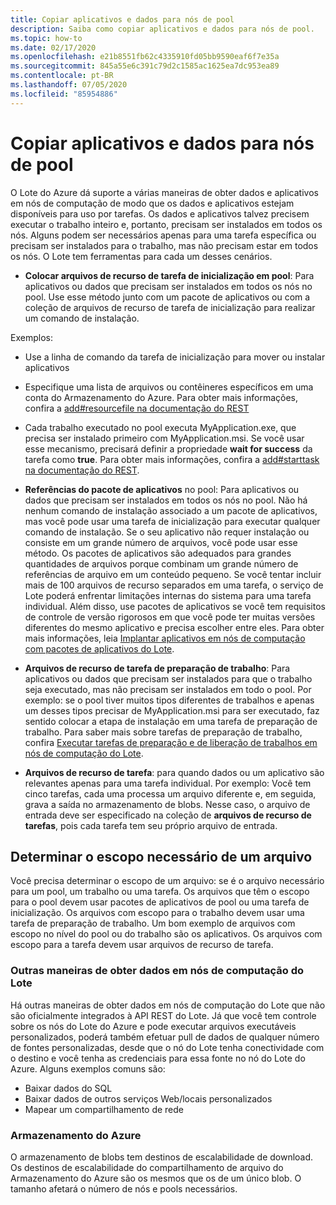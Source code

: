 ```yaml
---
title: Copiar aplicativos e dados para nós de pool
description: Saiba como copiar aplicativos e dados para nós de pool.
ms.topic: how-to
ms.date: 02/17/2020
ms.openlocfilehash: e21b8551fb62c4335910fd05bb9590eaf6f7e35a
ms.sourcegitcommit: 845a55e6c391c79d2c1585ac1625ea7dc953ea89
ms.contentlocale: pt-BR
ms.lasthandoff: 07/05/2020
ms.locfileid: "85954886"
---
```

# <a name="copy-applications-and-data-to-pool-nodes"></a>Copiar aplicativos e dados para nós de pool

O Lote do Azure dá suporte a várias maneiras de obter dados e aplicativos em nós de computação de modo que os dados e aplicativos estejam disponíveis para uso por tarefas. Os dados e aplicativos talvez precisem executar o trabalho inteiro e, portanto, precisam ser instalados em todos os nós. Alguns podem ser necessários apenas para uma tarefa específica ou precisam ser instalados para o trabalho, mas não precisam estar em todos os nós. O Lote tem ferramentas para cada um desses cenários.

- **Colocar arquivos de recurso de tarefa de inicialização em pool**: Para aplicativos ou dados que precisam ser instalados em todos os nós no pool. Use esse método junto com um pacote de aplicativos ou com a coleção de arquivos de recurso de tarefa de inicialização para realizar um comando de instalação.  

Exemplos: 
- Use a linha de comando da tarefa de inicialização para mover ou instalar aplicativos

- Especifique uma lista de arquivos ou contêineres específicos em uma conta do Armazenamento do Azure. Para obter mais informações, confira a [add#resourcefile na documentação do REST](/rest/api/batchservice/pool/add#resourcefile)

- Cada trabalho executado no pool executa MyApplication.exe, que precisa ser instalado primeiro com MyApplication.msi. Se você usar esse mecanismo, precisará definir a propriedade **wait for success** da tarefa como **true**. Para obter mais informações, confira a [add#starttask na documentação do REST](/rest/api/batchservice/pool/add#starttask).

- **Referências do pacote de aplicativos** no pool: Para aplicativos ou dados que precisam ser instalados em todos os nós no pool. Não há nenhum comando de instalação associado a um pacote de aplicativos, mas você pode usar uma tarefa de inicialização para executar qualquer comando de instalação. Se o seu aplicativo não requer instalação ou consiste em um grande número de arquivos, você pode usar esse método. Os pacotes de aplicativos são adequados para grandes quantidades de arquivos porque combinam um grande número de referências de arquivo em um conteúdo pequeno. Se você tentar incluir mais de 100 arquivos de recurso separados em uma tarefa, o serviço de Lote poderá enfrentar limitações internas do sistema para uma tarefa individual. Além disso, use pacotes de aplicativos se você tem requisitos de controle de versão rigorosos em que você pode ter muitas versões diferentes do mesmo aplicativo e precisa escolher entre eles. Para obter mais informações, leia [Implantar aplicativos em nós de computação com pacotes de aplicativos do Lote](./batch-application-packages.md).

- **Arquivos de recurso de tarefa de preparação de trabalho**: Para aplicativos ou dados que precisam ser instalados para que o trabalho seja executado, mas não precisam ser instalados em todo o pool. Por exemplo: se o pool tiver muitos tipos diferentes de trabalhos e apenas um desses tipos precisar de MyApplication.msi para ser executado, faz sentido colocar a etapa de instalação em uma tarefa de preparação de trabalho. Para saber mais sobre tarefas de preparação de trabalho, confira [Executar tarefas de preparação e de liberação de trabalhos em nós de computação do Lote](./batch-job-prep-release.md).

- **Arquivos de recurso de tarefa**: para quando dados ou um aplicativo são relevantes apenas para uma tarefa individual. Por exemplo:  Você tem cinco tarefas, cada uma processa um arquivo diferente e, em seguida, grava a saída no armazenamento de blobs.  Nesse caso, o arquivo de entrada deve ser especificado na coleção de **arquivos de recurso de tarefas**, pois cada tarefa tem seu próprio arquivo de entrada.

## <a name="determine-the-scope-required-of-a-file"></a>Determinar o escopo necessário de um arquivo

Você precisa determinar o escopo de um arquivo: se é o arquivo necessário para um pool, um trabalho ou uma tarefa. Os arquivos que têm o escopo para o pool devem usar pacotes de aplicativos de pool ou uma tarefa de inicialização. Os arquivos com escopo para o trabalho devem usar uma tarefa de preparação de trabalho. Um bom exemplo de arquivos com escopo no nível do pool ou do trabalho são os aplicativos. Os arquivos com escopo para a tarefa devem usar arquivos de recurso de tarefa.

### <a name="other-ways-to-get-data-onto-batch-compute-nodes"></a>Outras maneiras de obter dados em nós de computação do Lote

Há outras maneiras de obter dados em nós de computação do Lote que não são oficialmente integrados à API REST do Lote. Já que você tem controle sobre os nós do Lote do Azure e pode executar arquivos executáveis personalizados, poderá também efetuar pull de dados de qualquer número de fontes personalizadas, desde que o nó do Lote tenha conectividade com o destino e você tenha as credenciais para essa fonte no nó do Lote do Azure. Alguns exemplos comuns são:

- Baixar dados do SQL
- Baixar dados de outros serviços Web/locais personalizados
- Mapear um compartilhamento de rede

### <a name="azure-storage"></a>Armazenamento do Azure

O armazenamento de blobs tem destinos de escalabilidade de download. Os destinos de escalabilidade do compartilhamento de arquivo do Armazenamento do Azure são os mesmos que os de um único blob. O tamanho afetará o número de nós e pools necessários.

